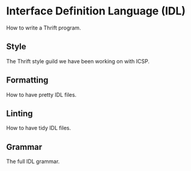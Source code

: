 # Interface Definition Language (IDL)

How to write a Thrift program.

## Style

The Thrift style guild we have been working on with ICSP.

## Formatting

How to have pretty IDL files.

## Linting

How to have tidy IDL files.

## Grammar

The full IDL grammar.
